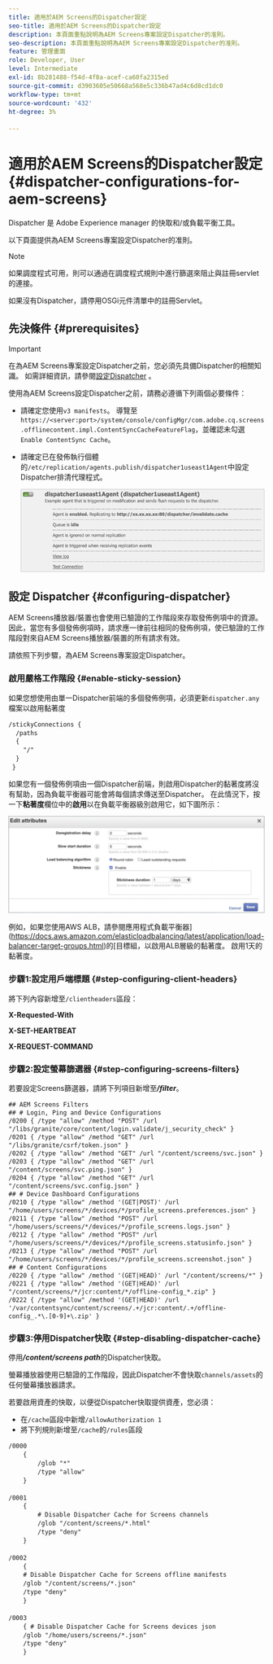 ```yaml
---
title: 適用於AEM Screens的Dispatcher設定
seo-title: 適用於AEM Screens的Dispatcher設定
description: 本頁面重點說明為AEM Screens專案設定Dispatcher的准則。
seo-description: 本頁面重點說明為AEM Screens專案設定Dispatcher的准則。
feature: 管理畫面
role: Developer, User
level: Intermediate
exl-id: 8b281488-f54d-4f8a-acef-ca60fa2315ed
source-git-commit: d3903605e50668a568e5c336b47ad4c6d8cd1dc0
workflow-type: tm+mt
source-wordcount: '432'
ht-degree: 3%

---
```


# 適用於AEM Screens的Dispatcher設定{#dispatcher-configurations-for-aem-screens}

Dispatcher 是 Adobe Experience manager 的快取和/或負載平衡工具。

以下頁面提供為AEM Screens專案設定Dispatcher的准則。

>[!NOTE]
>
>如果調度程式可用，則可以通過在調度程式規則中進行篩選來阻止與註冊servlet的連接。
>
>如果沒有Dispatcher，請停用OSGi元件清單中的註冊Servlet。

## 先決條件 {#prerequisites}

>[!IMPORTANT]
>在為AEM Screens專案設定Dispatcher之前，您必須先具備Dispatcher的相關知識。
>如需詳細資訊，請參閱[設定Dispatcher](https://docs.adobe.com/content/help/en/experience-manager-dispatcher/using/configuring/dispatcher-configuration.html) 。

使用為AEM Screens設定Dispatcher之前，請務必遵循下列兩個必要條件：

* 請確定您使用`v3 manifests`。 導覽至`https://<server:port>/system/console/configMgr/com.adobe.cq.screens.offlinecontent.impl.ContentSyncCacheFeatureFlag`，並確認未勾選`Enable ContentSync Cache`。

* 請確定已在發佈執行個體的`/etc/replication/agents.publish/dispatcher1useast1Agent`中設定Dispatcher排清代理程式。

   ![影像](/help/user-guide/assets/dispatcher/dispatcher-1.png)

## 設定 Dispatcher {#configuring-dispatcher}

AEM Screens播放器/裝置也會使用已驗證的工作階段來存取發佈例項中的資源。 因此，當您有多個發佈例項時，請求應一律前往相同的發佈例項，使已驗證的工作階段對來自AEM Screens播放器/裝置的所有請求有效。

請依照下列步驟，為AEM Screens專案設定Dispatcher。

### 啟用嚴格工作階段 {#enable-sticky-session}

如果您想使用由單一Dispatcher前端的多個發佈例項，必須更新`dispatcher.any`檔案以啟用黏著度

```xml
/stickyConnections {
  /paths
  {
    "/"
  }
 }
```

如果您有一個發佈例項由一個Dispatcher前端，則啟用Dispatcher的黏著度將沒有幫助，因為負載平衡器可能會將每個請求傳送至Dispatcher。 在此情況下，按一下&#x200B;**粘著度**&#x200B;欄位中的&#x200B;**啟用**&#x200B;以在負載平衡器級別啟用它，如下圖所示：

![影像](/help/user-guide/assets/dispatcher/dispatcher-enable.png)

例如，如果您使用AWS ALB，請參閱應用程式負載平衡器](https://docs.aws.amazon.com/elasticloadbalancing/latest/application/load-balancer-target-groups.html)的[目標組，以啟用ALB層級的黏著度。 啟用1天的黏著度。

### 步驟1:設定用戶端標題 {#step-configuring-client-headers}

將下列內容新增至`/clientheaders`區段：

**X-Requested-With**

**X-SET-HEARTBEAT**

**X-REQUEST-COMMAND**

### 步驟2:設定螢幕篩選器 {#step-configuring-screens-filters}

若要設定Screens篩選器，請將下列項目新增至&#x200B;***/filter***。

```
## AEM Screens Filters
## # Login, Ping and Device Configurations
/0200 { /type "allow" /method "POST" /url "/libs/granite/core/content/login.validate/j_security_check" }
/0201 { /type "allow" /method "GET" /url "/libs/granite/csrf/token.json" }
/0202 { /type "allow" /method "GET" /url "/content/screens/svc.json" }
/0203 { /type "allow" /method "GET" /url "/content/screens/svc.ping.json" }
/0204 { /type "allow" /method "GET" /url "/content/screens/svc.config.json" }
## # Device Dashboard Configurations
/0210 { /type "allow" /method '(GET|POST)' /url "/home/users/screens/*/devices/*/profile_screens.preferences.json" }
/0211 { /type "allow" /method "POST" /url "/home/users/screens/*/devices/*/profile_screens.logs.json" }
/0212 { /type "allow" /method "POST" /url "/home/users/screens/*/devices/*/profile_screens.statusinfo.json" }
/0213 { /type "allow" /method "POST" /url "/home/users/screens/*/devices/*/profile_screens.screenshot.json" }
## # Content Configurations
/0220 { /type "allow" /method '(GET|HEAD)' /url "/content/screens/*" }
/0221 { /type "allow" /method '(GET|HEAD)' /url "/content/screens/*/jcr:content/*/offline-config_*.zip" }
/0222 { /type "allow" /method '(GET|HEAD)' /url '/var/contentsync/content/screens/.+/jcr:content/.+/offline-config_.*\.[0-9]+\.zip' }
```

### 步驟3:停用Dispatcher快取 {#step-disabling-dispatcher-cache}

停用&#x200B;***/content/screens path***&#x200B;的Dispatcher快取。

螢幕播放器使用已驗證的工作階段，因此Dispatcher不會快取`channels/assets`的任何螢幕播放器請求。

若要啟用資產的快取，以便從Dispatcher快取提供資產，您必須：

* 在`/cache`區段中新增`/allowAuthorization 1`
* 將下列規則新增至`/cache`的`/rules`區段

```xml
/0000
    {
        /glob "*"
        /type "allow"
    }   

/0001
    {
        # Disable Dispatcher Cache for Screens channels
        /glob "/content/screens/*.html"
        /type "deny" 
    }

/0002
    {
    # Disable Dispatcher Cache for Screens offline manifests
    /glob "/content/screens/*.json"
    /type "deny"
    }

/0003
    { # Disable Dispatcher Cache for Screens devices json 
    /glob "/home/users/screens/*.json"
    /type "deny"
    }
```
